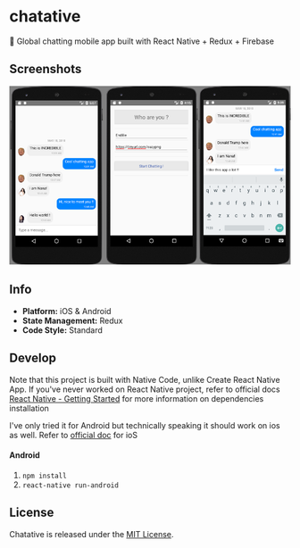 # chatative
:speech_balloon: Global chatting mobile app built with React Native + Redux +
Firebase

## Screenshots
![final](./preview/final.png)

## Info
* **Platform:** iOS & Android
* **State Management:** Redux
* **Code Style:** Standard

## Develop

Note that this project is built with Native Code, unlike Create React Native App. 
If you've never worked on React Native project, refer to official docs [React Native - Getting Started](https://facebook.github.io/react-native/docs/getting-started.html) for more information on dependencies installation

I've only tried it for Android but technically speaking it should work on ios as well.
Refer to [official doc](https://facebook.github.io/react-native/docs/running-on-device.html) for ioS

#### Android
1. `npm install`
2. `react-native run-android`

## License

Chatative is released under the [MIT
License](./LICENSE.MD).
